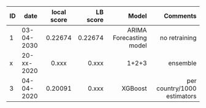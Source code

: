 |ID| date | local score |  LB score | Model | Comments|
|--|------|:-----------:|----------:|------:|----------------:|
|1 | 03-04-2030 | 0.22674  | 0.22674 |  ARIMA Forecasting model | no retraining|
|x | 20-xx-2020 | 0.xxx | 0.xxx | 1+2+3 | ensemble |
|3 | 04-04-2020 | 0.20091 | 0.xxx | XGBoost | per country/1000 estimators |
